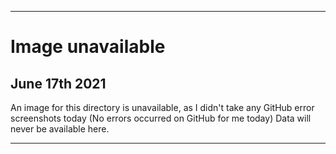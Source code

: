 
***

# Image unavailable

## June 17th 2021

An image for this directory is unavailable, as I didn't take any GitHub error screenshots today (No errors occurred on GitHub for me today) Data will never be available here.

***
